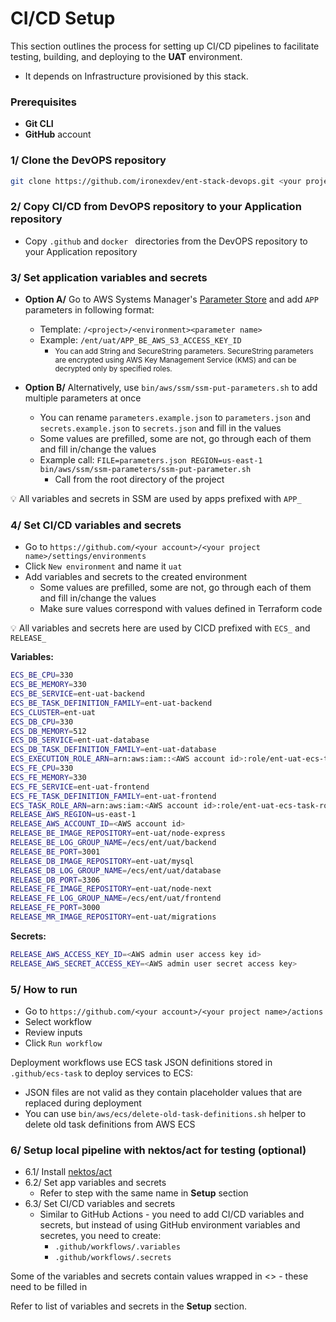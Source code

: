 # CI/CD Setup

This section outlines the process for setting up CI/CD pipelines to facilitate testing, building, and deploying to the **UAT** environment.
- It depends on Infrastructure provisioned by this stack.

### Prerequisites

- **Git CLI**
- **GitHub** account

### 1/ Clone the DevOPS repository

```bash
git clone https://github.com/ironexdev/ent-stack-devops.git <your project name>
```

### 2/ Copy CI/CD from DevOPS repository to your Application repository

- Copy `.github` and `docker ` directories from the DevOPS repository to your Application repository

### 3/ Set application variables and secrets

- **Option A/** Go to AWS Systems Manager's [Parameter Store](https://console.aws.amazon.com/systems-manager/parameters)  and add `APP` parameters in following format:
    - Template: `/<project>/<environment><parameter name>`
    - Example: `/ent/uat/APP_BE_AWS_S3_ACCESS_KEY_ID`
        - <small>
            You can add String and SecureString parameters.
            SecureString parameters are encrypted using AWS Key Management Service (KMS) and can be decrypted only by specified roles.
          </small>

- **Option B/** Alternatively, use `bin/aws/ssm/ssm-put-parameters.sh` to add multiple parameters at once
    - You can rename `parameters.example.json` to `parameters.json` and `secrets.example.json` to `secrets.json` and fill in the values
    - Some values are prefilled, some are not, go through each of them and fill in/change the values
    - Example call: `FILE=parameters.json REGION=us-east-1 bin/aws/ssm/ssm-parameters/ssm-put-parameter.sh`
        - Call from the root directory of the project

💡 All variables and secrets in SSM are used by apps prefixed with `APP_`

### 4/ Set CI/CD variables and secrets

- Go to `https://github.com/<your account>/<your project name>/settings/environments`
- Click `New environment` and name it `uat`
- Add variables and secrets to the created environment
    - Some values are prefilled, some are not, go through each of them and fill in/change the values
    - Make sure values correspond with values defined in Terraform code

💡 All variables and secrets here are used by CICD prefixed with `ECS_` and `RELEASE_`

**Variables:**

```bash
ECS_BE_CPU=330
ECS_BE_MEMORY=330
ECS_BE_SERVICE=ent-uat-backend
ECS_BE_TASK_DEFINITION_FAMILY=ent-uat-backend
ECS_CLUSTER=ent-uat
ECS_DB_CPU=330
ECS_DB_MEMORY=512
ECS_DB_SERVICE=ent-uat-database
ECS_DB_TASK_DEFINITION_FAMILY=ent-uat-database
ECS_EXECUTION_ROLE_ARN=arn:aws:iam::<AWS account id>:role/ent-uat-ecs-task-execution-role
ECS_FE_CPU=330
ECS_FE_MEMORY=330
ECS_FE_SERVICE=ent-uat-frontend
ECS_FE_TASK_DEFINITION_FAMILY=ent-uat-frontend
ECS_TASK_ROLE_ARN=arn:aws:iam:<AWS account id>:role/ent-uat-ecs-task-role
RELEASE_AWS_REGION=us-east-1
RELEASE_AWS_ACCOUNT_ID=<AWS account id>
RELEASE_BE_IMAGE_REPOSITORY=ent-uat/node-express
RELEASE_BE_LOG_GROUP_NAME=/ecs/ent/uat/backend
RELEASE_BE_PORT=3001
RELEASE_DB_IMAGE_REPOSITORY=ent-uat/mysql
RELEASE_DB_LOG_GROUP_NAME=/ecs/ent/uat/database
RELEASE_DB_PORT=3306
RELEASE_FE_IMAGE_REPOSITORY=ent-uat/node-next
RELEASE_FE_LOG_GROUP_NAME=/ecs/ent/uat/frontend
RELEASE_FE_PORT=3000
RELEASE_MR_IMAGE_REPOSITORY=ent-uat/migrations
```

**Secrets:**

```bash
RELEASE_AWS_ACCESS_KEY_ID=<AWS admin user access key id>
RELEASE_AWS_SECRET_ACCESS_KEY=<AWS admin user secret access key>
```

### 5/ How to run
- Go to `https://github.com/<your account>/<your project name>/actions`
- Select workflow
- Review inputs
- Click `Run workflow`

Deployment workflows use ECS task JSON definitions stored in `.github/ecs-task` to deploy services to ECS:
- JSON files are not valid as they contain placeholder values that are replaced during deployment
- You can use `bin/aws/ecs/delete-old-task-definitions.sh` helper to delete old task definitions from AWS ECS

### 6/ Setup local pipeline with nektos/act for testing (optional)

- 6.1/ Install [nektos/act](https://github.com/nektos/act)
- 6.2/ Set app variables and secrets
    - Refer to step with the same name in **Setup** section
- 6.3/ Set CI/CD variables and secrets
    - Similar to GitHub Actions - you need to add CI/CD variables and secrets, but instead of using GitHub environment variables and secretes, you need to create:
        - `.github/workflows/.variables`
        - `.github/workflows/.secrets`

Some of the variables and secrets contain values wrapped in \<\> - these need to be filled in

Refer to list of variables and secrets in the **Setup** section.